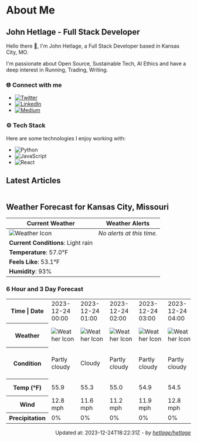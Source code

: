 # About Me

## John Hetlage - Full Stack Developer

Hello there 👋, I'm John Hetlage, a Full Stack Developer based in Kansas City, MO. 

I'm passionate about Open Source, Sustainable Tech, AI Ethics and have a deep interest in Running, Trading, Writing.

### 🌐 Connect with me
- [![Twitter](https://img.shields.io/badge/Twitter-1DA1F2?style=for-the-badge&logo=twitter&logoColor=white)](https://twitter.com/j_hetlage)
- [![LinkedIn](https://img.shields.io/badge/LinkedIn-0077B5?style=for-the-badge&logo=linkedin&logoColor=white)](https://linkedin.com/in/john-hetlage)
- [![Medium](https://img.shields.io/badge/Medium-12100E?style=for-the-badge&logo=medium&logoColor=white)](https://medium.com/@jhetlage)

### ⚙️ Tech Stack
Here are some technologies I enjoy working with:
- ![Python](https://img.shields.io/badge/-Python-05122A?style=flat&logo=Python)
- ![JavaScript](https://img.shields.io/badge/-JavaScript-05122A?style=flat&logo=JavaScript)
- ![React](https://img.shields.io/badge/-React-05122A?style=flat&logo=React)


## Latest Articles

<table>
  <tbody></tbody>
</table>


## Weather Forecast for Kansas City, Missouri

| **Current Weather** | **Weather Alerts** |
|---------------------|--------------------|
| ![Weather Icon](https://cdn.weatherapi.com/weather/64x64/day/296.png) |  _No alerts at this time._  |
| **Current Conditions**: Light rain |  | 
| **Temperature**: 57.0°F |  |
| **Feels Like**: 53.1°F |  |
| **Humidity**: 93% | |

### 6 Hour and 3 Day Forecast

<table>
  <tbody>  
    <tr><th>Time | Date</th><td>2023-12-24 00:00</td><td>2023-12-24 01:00</td><td>2023-12-24 02:00</td><td>2023-12-24 03:00</td><td>2023-12-24 04:00</td><td>2023-12-24 05:00</td><td>2023-12-24</td><td>2023-12-25</td><td>2023-12-26</td></tr>
    <tr><th>Weather</th><td><img src="https://cdn.weatherapi.com/weather/64x64/night/116.png" alt="Weather Icon"></td><td><img src="https://cdn.weatherapi.com/weather/64x64/night/119.png" alt="Weather Icon"></td><td><img src="https://cdn.weatherapi.com/weather/64x64/night/116.png" alt="Weather Icon"></td><td><img src="https://cdn.weatherapi.com/weather/64x64/night/116.png" alt="Weather Icon"></td><td><img src="https://cdn.weatherapi.com/weather/64x64/night/116.png" alt="Weather Icon"></td><td><img src="https://cdn.weatherapi.com/weather/64x64/night/122.png" alt="Weather Icon"></td>
    <td><img src="https://cdn.weatherapi.com/weather/64x64/day/308.png" alt="Weather Icons"</td><td><img src="https://cdn.weatherapi.com/weather/64x64/day/308.png" alt="Weather Icons"</td><td><img src="https://cdn.weatherapi.com/weather/64x64/day/371.png" alt="Weather Icons"</td></tr>
    <tr><th>Condition</th><td>Partly cloudy</td><td>Cloudy</td><td>Partly cloudy</td><td>Partly cloudy</td><td>Partly cloudy</td><td>Overcast</td>
    <td>Heavy rain</td><td>Heavy rain</td><td>Moderate or heavy snow showers</td></tr>
    <tr><th>Temp (°F)</th><td>55.9</td><td>55.3</td><td>55.0</td><td>54.9</td><td>54.5</td><td>54.7</td>
    <td>57.1° / 54.0°F</td><td>39.3° / 32.0°F</td><td>35.2° / 30.1°F</td></tr>
    <tr><th>Wind</th><td>12.8 mph</td><td>11.6 mph</td><td>11.2 mph</td><td>11.9 mph</td><td>12.8 mph</td><td>13.2 mph</td>
    <td>19.0 mph</td><td>15.4 mph</td><td>16.6 mph</td></tr>
    <tr><th>Precipitation</th><td>0%</td><td>0%</td><td>0%</td><td>0%</td><td>0%</td><td>0%</td>
    <td>97%</td><td>92%</td><td>78%</td></tr>
  </tbody>
</table>

<div align="right">

Updated at: 2023-12-24T18:22:31Z - *by [hetlage/hetlage](https://github.com/hetlage/hetlage)*

</div>

